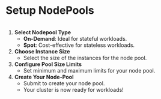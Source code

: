 # Setup NodePools

<figure><img src="../../.gitbook/assets/Screenshot 2024-02-21 at 11.23.33 AM.png" alt=""><figcaption></figcaption></figure>

1. **Select Nodepool Type**
   * **On-Demand**: Ideal for stateful workloads.
   * **Spot**: Cost-effective for stateless workloads.
2. **Choose Instance Size**
   * Select the size of the instances for the node pool.
3. **Configure Pool Size Limits**
   * Set minimum and maximum limits for your node pool.
4. **Create Your Node-Pool**
   * Submit to create your node pool.
   * Your cluster is now ready for workloads!

